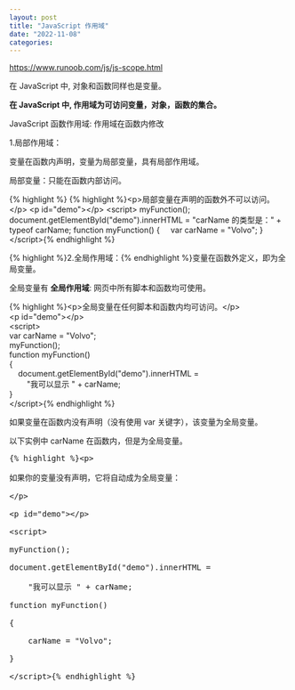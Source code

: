 ```yaml
---
layout: post
title: "JavaScript 作用域"
date: "2022-11-08"
categories: 
---
```

<p><a href="https://www.runoob.com/js/js-scope.html">https://www.runoob.com/js/js-scope.html</a></p>

<p>在 JavaScript 中, 对象和函数同样也是变量。</p>

<p><strong>在 JavaScript 中, 作用域为可访问变量，对象，函数的集合。</strong></p>

<p>JavaScript 函数作用域: 作用域在函数内修改</p>

<p>1.局部作用域：</p>

<p>变量在函数内声明，变量为局部变量，具有局部作用域。</p>

<p>局部变量：只能在函数内部访问。</p>

{% highlight %}
{% highlight %}&lt;p&gt;局部变量在声明的函数外不可以访问。&lt;/p&gt;
&lt;p id=&quot;demo&quot;&gt;&lt;/p&gt;
&lt;script&gt;
myFunction();
document.getElementById(&quot;demo&quot;).innerHTML = &quot;carName 的类型是：&quot; +&nbsp; typeof carName;
function myFunction()
{
&nbsp;&nbsp;&nbsp; var carName = &quot;Volvo&quot;;
}
&lt;/script&gt;{% endhighlight %}

<p>{% highlight %}2.全局作用域：{% endhighlight %}变量在函数外定义，即为全局变量。</p>

<p>全局变量有 <strong>全局作用域</strong>: 网页中所有脚本和函数均可使用。</p>

{% highlight %}&lt;p&gt;全局变量在任何脚本和函数内均可访问。&lt;/p&gt;<br />
&lt;p id=&quot;demo&quot;&gt;&lt;/p&gt;<br />
&lt;script&gt;<br />
var carName = &quot;Volvo&quot;;<br />
myFunction();<br />
function myFunction()<br />
{<br />
&nbsp;&nbsp;&nbsp; document.getElementById(&quot;demo&quot;).innerHTML =<br />
&nbsp;&nbsp; &nbsp;&nbsp;&nbsp; &nbsp;&quot;我可以显示 &quot; + carName;<br />
}<br />
&lt;/script&gt;{% endhighlight %}

<p>如果变量在函数内没有声明（没有使用 var 关键字），该变量为全局变量。</p>

<p>以下实例中 carName 在函数内，但是为全局变量。</p>

<div class="example">
<pre class="example">{% highlight %}&lt;p&gt;<br />
如果你的变量没有声明，它将自动成为全局变量：<br />
&lt;/p&gt;<br />
&lt;p id=&quot;demo&quot;&gt;&lt;/p&gt;<br />
&lt;script&gt;<br />
myFunction();<br />
document.getElementById(&quot;demo&quot;).innerHTML =<br />
&nbsp;&nbsp; &nbsp;&quot;我可以显示 &quot; + carName;<br />
function myFunction()<br />
{<br />
&nbsp;&nbsp;&nbsp; carName = &quot;Volvo&quot;;<br />
}<br />
&lt;/script&gt;{% endhighlight %}
</div>

<p>&nbsp;</p>

